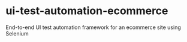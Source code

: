 # ui-test-automation-ecommerce
End-to-end UI test automation framework for an ecommerce site using Selenium
